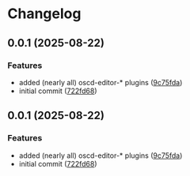 # Changelog

## 0.0.1 (2025-08-22)


### Features

* added (nearly all) oscd-editor-* plugins ([9c75fda](https://github.com/OMICRONEnergyOSS/oscd-ce/commit/9c75fda2841d59e0d85fb8126a98dd1a4a93f76f))
* initial commit ([722fd68](https://github.com/OMICRONEnergyOSS/oscd-ce/commit/722fd6812abd5918226e77f07fa0f5844eb6ebf7))

## 0.0.1 (2025-08-22)


### Features

* added (nearly all) oscd-editor-* plugins ([9c75fda](https://github.com/OMICRONEnergyOSS/oscd-ce/commit/9c75fda2841d59e0d85fb8126a98dd1a4a93f76f))
* initial commit ([722fd68](https://github.com/OMICRONEnergyOSS/oscd-ce/commit/722fd6812abd5918226e77f07fa0f5844eb6ebf7))
